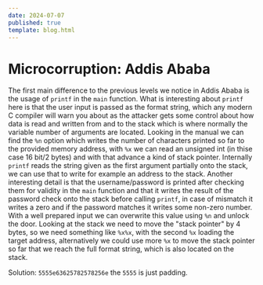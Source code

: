 ```yaml
---
date: 2024-07-07
published: true
template: blog.html
---
```


# Microcorruption: Addis Ababa

The first main difference to the previous levels we notice in Addis Ababa is
the usage of `printf` in the `main` function. What is interesting about
`printf` here is that the user input is passed as the format string, which any
modern C compiler will warn you about as the attacker gets some control about
how data is read and written from and to the stack which is where normally the
variable number of arguments are located. Looking in the manual we can find the
`%n` option which writes the number of characters printed so far to the
provided memory address, with `%x` we can read an unsigned int (in thise case
16 bit/2 bytes) and with that advance a kind of stack pointer. Internally
`printf` reads the string given as the first argument partially onto the stack,
we can use that to write for example an address to the stack.  Another
interesting detail is that the username/password is printed after checking them
for validity in the `main` function and that it writes the result of the
password check onto the stack before calling `printf`, in case of mismatch it
writes a zero and if the password matches it writes some non-zero number. With
a well prepared input we can overwrite this value using `%n` and unlock the
door. Looking at the stack we need to move the "stack pointer" by 4 bytes, so
we need something like `%x%x`, with the second `%x` loading the target address,
alternatively we could use more `%x` to move the stack pointer so far that we
reach the full format string, which is also located on the stack.

Solution: `5555e63625782578256e` the `5555` is just padding.
